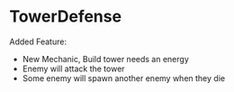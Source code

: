 # TowerDefense

Added Feature:
- New Mechanic, Build tower needs an energy
- Enemy will attack the tower
- Some enemy will spawn another enemy when they die

